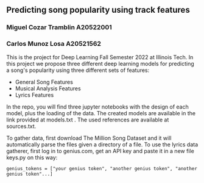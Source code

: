 ## Predicting song popularity using track features
### Miguel Cozar Tramblin A20522001
### Carlos Munoz Losa A20521562

This is the project for Deep Learning Fall Semester 2022 at Illinois Tech. In this project we propose three different deep learning models for predicting a song's popularity using three different sets of features:

- General Song Features
- Musical Analysis Features
- Lyrics Features

In the repo, you will find three jupyter notebooks with the design of each model, plus the loading of the data. The created models are available in the link provided at models.txt
. The used references are available at sources.txt.

To gather data, first download The Million Song Dataset and it will automatically parse the files given a directory of a file.
To use the lyrics data gatherer, first log in to genius.com, get an API key and paste it in a new file keys.py on this way:

```
genius_tokens = ["your genius token", "another genius token", "another genius token"...]
```

